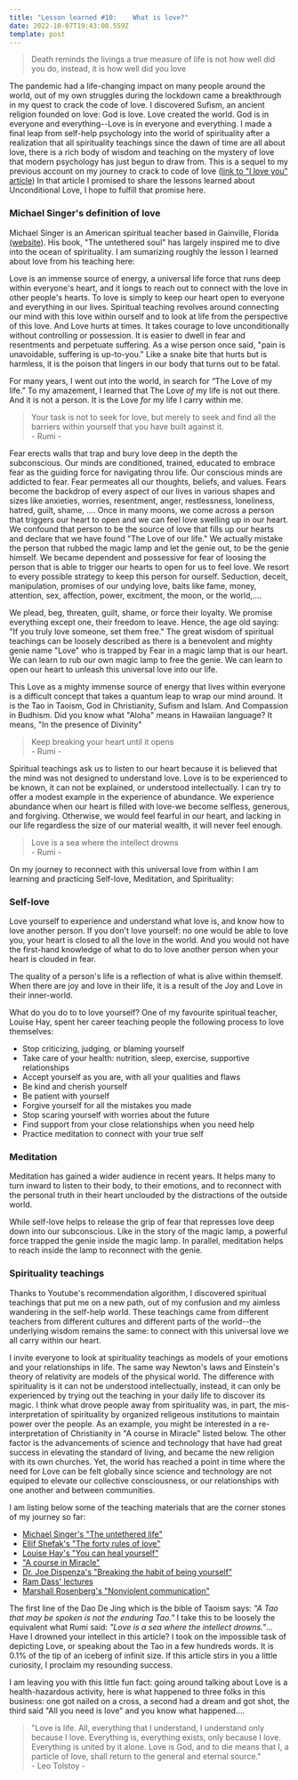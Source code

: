 ```yaml
---
title: "Lesson learned #10:    What is love?"
date: 2022-10-07T19:43:00.559Z
template: post
---
```


  >  Death reminds the livings a  true measure of life is not how well did you do, instead, it is how well did you love

The pandemic had a life-changing impact on many people around the world, out of my own struggles during the lockdown came a breakthrough in my quest to crack the code of love. I discovered Sufism, an ancient  religion founded on love: God is love. Love created the world. God is in everyone and everything--Love is in everyone and everything. I made a final leap from self-help psychology into the world of spirituality after a realization that all spirituality teachings since the dawn of time are all about love, there is a rich body of wisdom and teaching on the mystery of love that modern psychology has just begun to draw from. This is a sequel to my previous account on my journey to crack to code of love ([link to "I love you" article](https://www.146verdi.com/posts/i-love-you-work-in-progress/)) In that article I promised to share the lessons learned about Unconditional Love, I hope to fulfill that promise here.

### Michael Singer's definition of love

Michael Singer is an American spiritual teacher based in Gainville, Florida [(website)](https://tou.org). His book, "The untethered soul" has largely inspired me to dive into the ocean of spirituality. I am sumarizing roughly the lesson I learned about love from his teaching here:

Love is an immense source of energy, a universal life force that runs deep within everyone's heart, and it longs to reach out to connect with the love in other people's hearts. To love is simply to keep our heart open to everyone and everything in our lives. Spiritual teaching revolves around connecting our mind with this love within ourself and to look at life from the  perspective of this love. And Love hurts at times. It takes courage to love unconditionally without controlling or possession. It is easier to dwell in fear and resentments and perpetuate suffering. As a wise person once said, "pain is unavoidable, suffering is up-to-you." Like a snake bite that hurts but is harmless, it is the poison that lingers in our body that turns out to be fatal.

For many years,  I went out into the world, in search for “The Love of my life.” To my amazement, I learned that The Love *of* my life is not out there. And it is not a person. It is the Love *for* my life I carry within me.

   >Your task is not to seek for love, but merely to seek and find all the barriers within yourself that you have built against it.<br>
>        \- Rumi \-

Fear erects walls that trap and bury love deep in the depth the subconscious. Our minds are conditioned, trained, educated to embrace fear as the guiding force for navigating throu life. Our conscious minds are addicted to fear. Fear permeates all our thoughts, beliefs, and values. Fears become the backdrop of every aspect of our lives in various shapes and sizes like anxieties, worries, resentment, anger, restlessness, loneliness, hatred, guilt, shame, .... Once in many moons, we come across a person that triggers our heart to open and we can feel love swelling up in our heart. We confound that person to be the source of love that fills up our hearts and declare that we have found "The Love of our life." We actually mistake the person that rubbed the magic lamp and let the genie out, to be the genie himself. We became dependent and possessive for fear of loosing the person that is able to trigger our hearts to open for us to feel love. We resort to every possible strategy to keep this person for ourself. Seduction, deceit, manipulation, promises of our undying love, baits like fame, money, attention, sex, affection, power, excitment, the moon, or the world,....

We plead, beg, threaten, guilt, shame, or force their loyalty. We promise everything except one, their freedom to leave. Hence, the age old saying: "If you truly love someone, set them free." The great wisdom of spiritual teachings can be loosely described as there is a benevolent and mighty genie name "Love" who is trapped by Fear in a magic lamp that is our heart. We can learn to rub our own magic lamp to free the genie. We can learn to open our heart to unleash this universal love into our life. 

This Love as a mighty immense source of energy that lives within everyone is a difficult concept that takes a quantum leap to wrap our mind around. It is the Tao in Taoism, God in Christianity, Sufism and Islam. And  Compassion in Budhism. Did you know what "Aloha" means in Hawaiian language? It means,   "In the presence of Divinity"

   > Keep breaking your heart until it opens <br> 
>        \- Rumi \-

Spiritual teachings ask us to listen to our heart because it is believed that the mind was not designed to understand love. Love is to be experienced to be known, it can not be explained, or understood intellectually. I can try to offer a modest example in the experience of abundance. We experience abundance when our heart is filled with love-we become selfless, generous, and forgiving. Otherwise, we would feel fearful in our heart, and lacking in our life regardless the size of our material wealth, it will never feel enough. 


   > Love is a sea where the intellect drowns <br>
>        \- Rumi \-

    
  
On my journey to reconnect with this universal love from within I am learning and practicing Self-love, Meditation, and Spirituality:

### Self-love

Love yourself to experience and understand what love is, and know how to love another person. If you don't love yourself: no one would be able to love you, your heart is closed to all the love in the world. And you would not have the first-hand knowledge of what to do to love another person when your heart is clouded in fear.

The quality of a person's life is a reflection of what is alive within themself. When there are joy and love in their life, it is a result of the Joy and Love in their inner-world.

What do you do to to love yourself?
One of my favourite spiritual teacher, Louise Hay, spent her career teaching people the following process to love themselves:

- Stop criticizing, judging, or blaming yourself
- Take care of your health: nutrition, sleep, exercise, supportive relationships
- Accept yourself as you are, with all your qualities and flaws
- Be kind and cherish yourself
- Be patient with yourself
- Forgive yourself for all the mistakes you made
- Stop scaring yourself with worries about the future
- Find support from your close relationships when you need help
- Practice meditation to connect with your true self   
  

### Meditation

Meditation has gained a wider audience in recent years. It helps many to turn inward to listen to their body, to their emotions, and to reconnect with the personal truth in their heart unclouded by the distractions of the outside world.

While self-love helps to release the grip of fear that represses love deep down into our subconscious. Like in the story of the magic lamp, a powerful force trapped the genie inside the magic lamp. In parallel, meditation helps to reach inside the lamp to reconnect with the genie.

### Spirituality teachings

Thanks to Youtube's recommendation algorithm, I discovered spiritual teachings that put me on a new path, out of my confusion and my aimless wandering in the self-help world. These teachings came from different teachers from different cultures and different parts of the world--the underlying wisdom remains the same: to connect with this universal love we all carry within our heart. 

I invite everyone to look at spirituality teachings as models of your emotions and your relationships in life. The same way Newton's laws and Einstein's theory of relativity are models of the physical world. The difference with spirituality is it can not be understood intellectually, instead, it can only be experienced by trying out the teaching in your daily life to discover its magic. I think what drove people away from spirituality was, in part, the mis-interpretation of spirituality by organized religeous institutions to maintain power over the people. As an example, you might be interested in a re-interpretation of Christianity in "A course in Miracle" listed below. The other factor is the advancements of science and technology that have had great success in elevating the standard of living, and became the new religion with its own churches. Yet, the world has reached a point in time where the need for Love can be felt globally since science and technology are not equiped to elevate our collective consciousness, or our relationships with one another and between communities.

I am listing below some of the teaching materials that are the corner stones of my journey so far:

- [Michael Singer's "The untethered life"](https://untetheredsoul.com/untethered-soul)
- [Ellif Shefak's "The forty rules of love" ](https://en.wikipedia.org/wiki/The_Forty_Rules_of_Love)
- [Louise Hay's "You can heal yourself"](https://en.wikipedia.org/wiki/You_Can_Heal_Your_Life) 
- ["A course in Miracle"](https://en.wikipedia.org/wiki/A_Course_in_Miracles) 
- [Dr. Joe Dispenza's "Breaking the habit of being yourself"](https://medium.com/the-write-purpose/how-to-transform-your-life-breaking-the-habit-of-being-yourself-by-joe-dispenza-bfbfa380e449)
- [Ram Dass' lectures](https://www.ramdass.org/love-compassion/#love-compassion-videos) 
- [Marshall Rosenberg's "Nonviolent communication"](https://www.nonviolentcommunication.com) 


The first line of the Dao De Jing which is the bible of Taoism says: *"A Tao that may be spoken is not the enduring Tao."* I take this to be loosely the equivalent what Rumi said: *"Love is a sea where the intellect drowns."*...
Have I drowned your intellect in this article? I took on the impossible task of depicting Love, or speaking about the Tao in a few hundreds words. It is 0.1% of the tip of an  iceberg of infinit size. If this article stirs in you a little curiosity, I proclaim my resounding success. 

I am leaving you with this little fun fact: going around talking about Love is a health-hazardous activity, here is what happened to three folks in this business: one got nailed on a cross, a second had a dream and got shot, the third said "All you need is love" and you know what happened....

    
>    "Love is life. All, everything that I understand, I understand only because I love. Everything is, everything exists, only because I love. Everything is united by it alone. Love is God, and to die means that I, a particle of love, shall return to the general and eternal source." <br>
>       \- Leo Tolstoy \-
  
